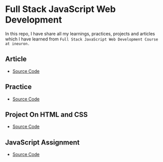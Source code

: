 # Full Stack JavaScript Web Development

In this repo, I have share all my learnings, practices, projects and articles which I have learned from `Full Stack JavaScript Web Development Course at ineuron.` 
## Article
- [Source Code](./Articles/)

## Practice
- [Source Code](./Practice/)

## Project On HTML and CSS
- [Source Code](./Project%20On%20HTML%20and%20CSS/)

## JavaScript Assignment
- [Source Code](./JavaScript%20Assignment/)

